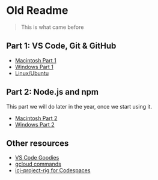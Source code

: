 # Old Readme

> This is what came before


## Part 1: VS Code, Git & GitHub

- [Macintosh Part 1](macintosh-01.md)
- [Windows Part 1](windows-01.md)
- [Linux/Ubuntu](https://giphy.com/gifs/lol-laughing-muttley-3oEjHAUOqG3lSS0f1C)

## Part 2: Node.js and npm

This part we will do later in the year, once we start using it.

- [Macintosh Part 2](macintosh-02.md)
- [Windows Part 2](windows-02.md)

## Other resources

- [VS Code Goodies](vscode-goodies.md)
- [gcloud commands](gcloud.md)
- [icj-project-rig for Codespaces](codespaces.md)
